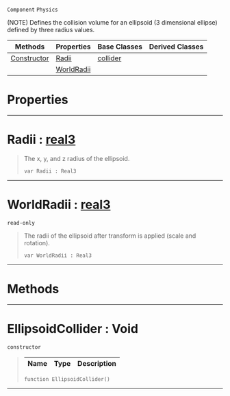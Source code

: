  `Component` `Physics`



(NOTE) Defines the collision volume for an ellipsoid (3 dimensional ellipse) defined by three radius values.

|Methods|Properties|Base Classes|Derived Classes|
|---|---|---|---|
|[ Constructor](https://github.com/zeroengineteam/ZeroDocs/blob/master/code_reference/class_reference/ellipsoidcollider.markdown#ellipsoidcollider-void)|[ Radii](https://github.com/zeroengineteam/ZeroDocs/blob/master/code_reference/class_reference/ellipsoidcollider.markdown#radii-zero-engine-docume)|[collider](https://github.com/zeroengineteam/ZeroDocs/blob/master/code_reference/class_reference/collider.markdown)| |
| |[ WorldRadii](https://github.com/zeroengineteam/ZeroDocs/blob/master/code_reference/class_reference/ellipsoidcollider.markdown#worldradii-zero-engine-d)| | |


 #  Properties


---  
 #  Radii : [real3](https://github.com/zeroengineteam/ZeroDocs/blob/master/code_reference/zilch_base_types/real3.markdown)

> The x, y, and z radius of the ellipsoid.
> ``` lang=cpp, name=Zilch
> var Radii : Real3


---  
 #  WorldRadii : [real3](https://github.com/zeroengineteam/ZeroDocs/blob/master/code_reference/zilch_base_types/real3.markdown)

 `read-only`

> The radii of the ellipsoid after transform is applied (scale and rotation).
> ``` lang=cpp, name=Zilch
> var WorldRadii : Real3


---  
 #  Methods


---  
 #  EllipsoidCollider : Void

 `constructor`

> 
> |Name|Type|Description|
> |---|---|---|
> ``` lang=cpp, name=Zilch
> function EllipsoidCollider()
> ``` 


---  
 

 